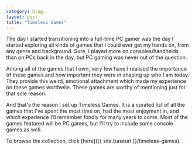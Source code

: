 ```yaml
---
category: blog
layout: post
title: "Timeless Games"
---
```


The day I started transitioning into a full-time PC gamer was the day I started exploring all kinds of games that I could ever get my hands on, from any genre and background. Sure, I played more on consoles/handhelds than on PCs back in the day, but PC gaming was never out of the question.

Among all of the games that I own, very few have I realised the importance of these games and how important they were in shaping up who I am today. They provide this weird, emotional attachment which made my experience on these games worthwile. These games are worthy of mentioning just for that sole reason.

And that's the reason I set up Timeless Games. It is a curated list of all the games that I've spent the most time on, had the most enjoyment in, and which experience I'll remember fondly for many years to come. Most of the games featured will be PC games, but I'll try to include some console games as well.

To browse the collection, click [here]({{ site.baseurl }}/timeless-games).
